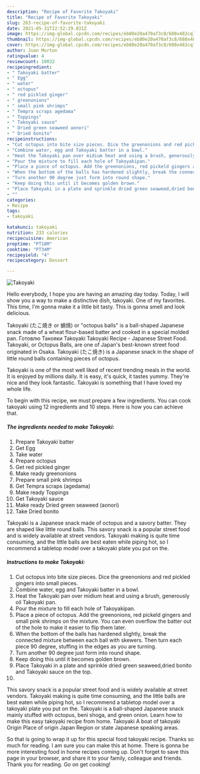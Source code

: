 ```yaml
---
description: "Recipe of Favorite Takoyaki"
title: "Recipe of Favorite Takoyaki"
slug: 263-recipe-of-favorite-takoyaki
date: 2021-05-31T22:52:29.831Z
image: https://img-global.cpcdn.com/recipes/eb80e20a470af3c8/680x482cq70/takoyaki-recipe-main-photo.jpg
thumbnail: https://img-global.cpcdn.com/recipes/eb80e20a470af3c8/680x482cq70/takoyaki-recipe-main-photo.jpg
cover: https://img-global.cpcdn.com/recipes/eb80e20a470af3c8/680x482cq70/takoyaki-recipe-main-photo.jpg
author: Juan Morton
ratingvalue: 4
reviewcount: 10032
recipeingredient:
- " Takoyaki batter"
- " Egg"
- " water"
- " octopus"
- " red pickled ginger"
- " greenonions"
- " small pink shrimps"
- " Tempra scraps agedama"
- " Toppings"
- " Takoyaki sauce"
- " Dried green seaweed aonori"
- " Dried bonito"
recipeinstructions:
- "Cut octopus into bite size pieces. Dice the greenonions and red pickled gingers into small pieces."
- "Combine water, egg and Takoyaki batter in a bowl."
- "Heat the Takoyaki pan over midium heat and using a brush, generously oil Takoyaki pan."
- "Pour the mixture to fill each hole of Takoyakipan."
- "Place a piece of octopus. Add the greenonions, red pickeld gingers and small pink shrimps on the mixture. You can even overflow the batter out of the hole to make it easier to flip them later."
- "When the bottom of the balls has hardened slightly, break the connected mixture between each ball with skewers. Then turn each piece 90 degree, stuffing in the edges as you are turning."
- "Turn another 90 degree just form into round shape."
- "Keep doing this until it becomes golden brown."
- "Place Takoyaki in a plate and sprinkle dried green seaweed,dried bonito and Takoyaki sauce on the top."
- ""
categories:
- Recipe
tags:
- takoyaki

katakunci: takoyaki 
nutrition: 233 calories
recipecuisine: American
preptime: "PT18M"
cooktime: "PT34M"
recipeyield: "4"
recipecategory: Dessert

---
```



![Takoyaki](https://img-global.cpcdn.com/recipes/eb80e20a470af3c8/680x482cq70/takoyaki-recipe-main-photo.jpg)

Hello everybody, I hope you are having an amazing day today. Today, I will show you a way to make a distinctive dish, takoyaki. One of my favorites. This time, I'm gonna make it a little bit tasty. This is gonna smell and look delicious.

Takoyaki (たこ焼き or 蛸焼) or &#34;octopus balls&#34; is a ball-shaped Japanese snack made of a wheat flour-based batter and cooked in a special molded pan. Готовлю Такояки Takoyaki Takoyaki Recipe - Japanese Street Food. Takoyaki, or Octopus Balls, are one of Japan&#39;s best-known street food originated in Osaka. Takoyaki (たこ焼き) is a Japanese snack in the shape of little round balls containing pieces of octopus.

Takoyaki is one of the most well liked of recent trending meals in the world. It is enjoyed by millions daily. It is easy, it's quick, it tastes yummy. They're nice and they look fantastic. Takoyaki is something that I have loved my whole life.


To begin with this recipe, we must prepare a few ingredients. You can cook takoyaki using 12 ingredients and 10 steps. Here is how you can achieve that.

<!--inarticleads1-->

##### The ingredients needed to make Takoyaki:

1. Prepare  Takoyaki batter
1. Get  Egg
1. Take  water
1. Prepare  octopus
1. Get  red pickled ginger
1. Make ready  greenonions
1. Prepare  small pink shrimps
1. Get  Tempra scraps (agedama)
1. Make ready  Toppings
1. Get  Takoyaki sauce
1. Make ready  Dried green seaweed (aonori)
1. Take  Dried bonito


Takoyaki is a Japanese snack made of octopus and a savory batter. They are shaped like little round balls. This savory snack is a popular street food and is widely available at street vendors. Takoyaki making is quite time consuming, and the little balls are best eaten while piping hot, so I recommend a tabletop model over a takoyaki plate you put on the. 

<!--inarticleads2-->

##### Instructions to make Takoyaki:

1. Cut octopus into bite size pieces. Dice the greenonions and red pickled gingers into small pieces.
1. Combine water, egg and Takoyaki batter in a bowl.
1. Heat the Takoyaki pan over midium heat and using a brush, generously oil Takoyaki pan.
1. Pour the mixture to fill each hole of Takoyakipan.
1. Place a piece of octopus. Add the greenonions, red pickeld gingers and small pink shrimps on the mixture. You can even overflow the batter out of the hole to make it easier to flip them later.
1. When the bottom of the balls has hardened slightly, break the connected mixture between each ball with skewers. Then turn each piece 90 degree, stuffing in the edges as you are turning.
1. Turn another 90 degree just form into round shape.
1. Keep doing this until it becomes golden brown.
1. Place Takoyaki in a plate and sprinkle dried green seaweed,dried bonito and Takoyaki sauce on the top.
1. 


This savory snack is a popular street food and is widely available at street vendors. Takoyaki making is quite time consuming, and the little balls are best eaten while piping hot, so I recommend a tabletop model over a takoyaki plate you put on the. Takoyaki is a ball-shaped Japanese snack mainly stuffed with octopus, beni shoga, and green onion. Learn how to make this easy takoyaki recipe from home. Takoyaki A boat of takoyaki Origin Place of origin Japan Region or state Japanese speaking areas. 

So that is going to wrap it up for this special food takoyaki recipe. Thanks so much for reading. I am sure you can make this at home. There is gonna be more interesting food in home recipes coming up. Don't forget to save this page in your browser, and share it to your family, colleague and friends. Thank you for reading. Go on get cooking!
